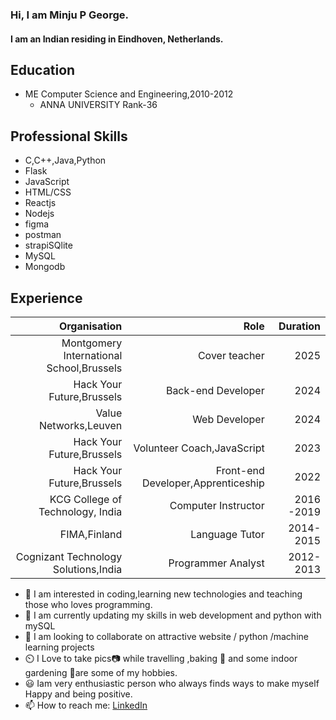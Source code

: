 ### Hi, I am Minju P George.
#### I am an Indian residing in Eindhoven, Netherlands.
## Education
  + ME Computer Science and Engineering,2010-2012
    - ANNA UNIVERSITY Rank-36
    
## Professional Skills
   + C,C++,Java,Python
   + Flask
   + JavaScript
   + HTML/CSS
   + Reactjs
   + Nodejs
   + figma
   + postman
   + strapiSQlite
   + MySQL
   + Mongodb
   
## Experience
| Organisation | Role | Duration |
| --: | --:| --:|
| Montgomery International School,Brussels   | Cover teacher       | 2025 |
| Hack Your Future,Brussels   | Back-end Developer                 | 2024 |
| Value Networks,Leuven       | Web Developer                      | 2024 |
| Hack Your Future,Brussels   | Volunteer Coach,JavaScript         | 2023 |
| Hack Your Future,Brussels   | Front-end Developer,Apprenticeship | 2022 |
| KCG College of Technology, India      | Computer Instructor      | 2016 -2019|
| FIMA,Finland                | Language Tutor                     | 2014-2015 |
| Cognizant Technology Solutions,India  | Programmer Analyst       | 2012-2013 |


- 👀 I am interested in coding,learning new technologies and teaching those who loves programming.
- 🌱 I am currently updating my skills in web development and python with mySQL
- 💞️ I am looking to collaborate on attractive website / python /machine learning projects
- ⏲️ I Love to take pics📷 while travelling ,baking 🍰 and some indoor gardening 🎋are some of my hobbies.
- 😃 Iam very enthusiastic person who always finds ways to make myself Happy and being positive.
- 📫 How to reach me: [LinkedIn](https://www.linkedin.com/in/minjupgeorge)
<!---
minjupgeorge/minjupgeorge@gmail.comis a ✨ special ✨ repository because its `README.md` (this file) appears on your GitHub profile.
You can click the Preview link to take a look at your changes.
--->

